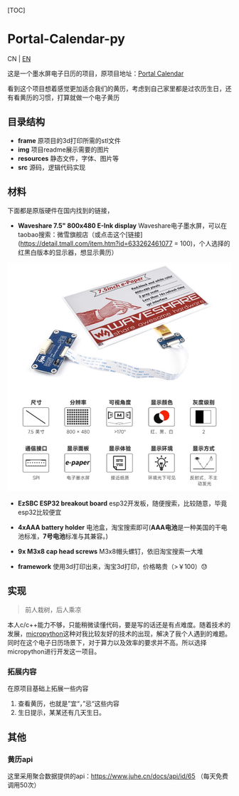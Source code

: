 [TOC]

# Portal-Calendar-py

CN | [EN](./README-en.md)

这是一个墨水屏电子日历的项目，原项目地址：[Portal Calendar](https://github.com/wuspy/portal_calendar)

看到这个项目想着感觉更加适合我们的黄历，考虑到自己家里都是过农历生日，还有看黄历的习惯，打算就做一个电子黄历


## 目录结构

- **frame** 原项目的3d打印所需的stl文件
- **img** 项目readme展示需要的图片
- **resources** 静态文件，字体、图片等
- **src**  源码，逻辑代码实现


## 材料

下面都是原版硬件在国内找到的链接，
- **Waveshare 7.5" 800x480 E-Ink display** Waveshare电子墨水屏，可以在taobao搜索：微雪旗舰店（或点击这个[链接](https://detail.tmall.com/item.htm?id=633262461077 = 100)，个人选择的红黑白版本的显示器，想显示黄历）

![](./img/display-zh.jpg)

- **EzSBC ESP32 breakout board** esp32开发板，随便搜索，比较随意，毕竟esp32比较便宜


- **4xAAA battery holder** 电池盒，淘宝搜索即可(**AAA电池**是一种美国的干电池标准，**7号电池**标准与其兼容。)

- **9x M3x8 cap head screws** M3x8帽头螺钉，依旧淘宝搜索一大堆

- **framework** 使用3d打印出来，淘宝3d打印，价格略贵（>￥100）😓


## 实现

> 前人栽树，后人乘凉

本人c/c++能力不够，只能稍微读懂代码，要是写的话还是有点难度。随着技术的发展，[micropython](https://micropython.org/)这种对我比较友好的技术的出现，解决了我个人遇到的难题。
同时在这个电子日历场景下，对于算力以及效率的要求并不高。所以选择micropython进行开发这一项目。

### 拓展内容

在原项目基础上拓展一些内容

1. 查看黄历，也就是”宜“，”忌“这些内容
2. 生日提示，某某还有几天生日。


## 其他

### 黄历api

这里采用聚合数据提供的api：https://www.juhe.cn/docs/api/id/65 （每天免费调用50次）